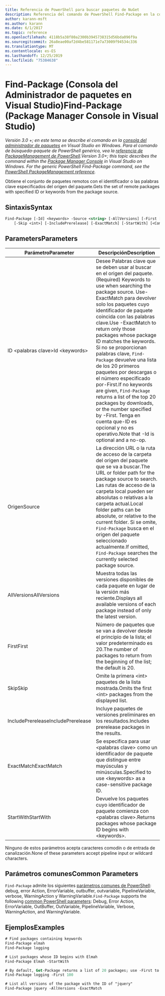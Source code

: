```yaml
---
title: Referencia de PowerShell para buscar paquetes de NuGet
description: Referencia del comando de PowerShell Find-Package en la consola del administrador de paquetes NuGet en Visual Studio.
author: karann-msft
ms.author: karann
ms.date: 6/1/2017
ms.topic: reference
ms.openlocfilehash: 4118b5a38f80a2300b3945738315d56bda096f9a
ms.sourcegitcommit: 26a8eae00af2d4be581171e7a73009f94534c336
ms.translationtype: MT
ms.contentlocale: es-ES
ms.lasthandoff: 12/25/2019
ms.locfileid: "75384638"
---
```

# <a name="find-package-package-manager-console-in-visual-studio"></a><span data-ttu-id="77431-103">Find-Package (Consola del Administrador de paquetes en Visual Studio)</span><span class="sxs-lookup"><span data-stu-id="77431-103">Find-Package (Package Manager Console in Visual Studio)</span></span>

<span data-ttu-id="77431-104">*Versión 3.0 +; en este tema se describe el comando en la [consola del administrador de paquetes](../../consume-packages/install-use-packages-powershell.md) en Visual Studio en Windows. Para el comando de búsqueda-paquete de PowerShell genérico, vea la [referencia de PackageManagement de PowerShell](/powershell/module/packagemanagement/?view=powershell-6).*</span><span class="sxs-lookup"><span data-stu-id="77431-104">*Version 3.0+; this topic describes the command within the [Package Manager Console](../../consume-packages/install-use-packages-powershell.md) in Visual Studio on Windows. For the generic PowerShell Find-Package command, see the [PowerShell PackageManagement reference](/powershell/module/packagemanagement/?view=powershell-6).*</span></span>

<span data-ttu-id="77431-105">Obtiene el conjunto de paquetes remotos con el identificador o las palabras clave especificados del origen del paquete.</span><span class="sxs-lookup"><span data-stu-id="77431-105">Gets the set of remote packages with specified ID or keywords from the package source.</span></span>

## <a name="syntax"></a><span data-ttu-id="77431-106">Sintaxis</span><span class="sxs-lookup"><span data-stu-id="77431-106">Syntax</span></span>

```ps
Find-Package [-Id] <keywords> -Source <string> [-AllVersions] [-First [<int>]]
    [-Skip <int>] [-IncludePrerelease] [-ExactMatch] [-StartWith] [<CommonParameters>]
```

## <a name="parameters"></a><span data-ttu-id="77431-107">Parameters</span><span class="sxs-lookup"><span data-stu-id="77431-107">Parameters</span></span>

| <span data-ttu-id="77431-108">Parámetro</span><span class="sxs-lookup"><span data-stu-id="77431-108">Parameter</span></span> | <span data-ttu-id="77431-109">Descripción</span><span class="sxs-lookup"><span data-stu-id="77431-109">Description</span></span> |
| --- | --- |
| <span data-ttu-id="77431-110">ID &lt;palabras clave&gt;</span><span class="sxs-lookup"><span data-stu-id="77431-110">Id &lt;keywords&gt;</span></span> | <span data-ttu-id="77431-111">Desee Palabras clave que se deben usar al buscar en el origen del paquete.</span><span class="sxs-lookup"><span data-stu-id="77431-111">(Required) Keywords to use when searching the package source.</span></span> <span data-ttu-id="77431-112">Use-ExactMatch para devolver solo los paquetes cuyo identificador de paquete coincida con las palabras clave.</span><span class="sxs-lookup"><span data-stu-id="77431-112">Use -ExactMatch to return only those packages whose package ID matches the keywords.</span></span> <span data-ttu-id="77431-113">Si no se proporcionan palabras clave, `Find-Package` devuelve una lista de los 20 primeros paquetes por descargas o el número especificado por-First.</span><span class="sxs-lookup"><span data-stu-id="77431-113">If no keywords are given, `Find-Package` returns a list of the top 20 packages by downloads, or the number specified by -First.</span></span> <span data-ttu-id="77431-114">Tenga en cuenta que-ID es opcional y no es operativo.</span><span class="sxs-lookup"><span data-stu-id="77431-114">Note that -Id is optional and a no-op.</span></span> |
| <span data-ttu-id="77431-115">Origen</span><span class="sxs-lookup"><span data-stu-id="77431-115">Source</span></span> | <span data-ttu-id="77431-116">La dirección URL o la ruta de acceso de la carpeta del origen del paquete que se va a buscar.</span><span class="sxs-lookup"><span data-stu-id="77431-116">The URL or folder path for the package source to search.</span></span> <span data-ttu-id="77431-117">Las rutas de acceso de la carpeta local pueden ser absolutas o relativas a la carpeta actual.</span><span class="sxs-lookup"><span data-stu-id="77431-117">Local folder paths can be absolute, or relative to the current folder.</span></span> <span data-ttu-id="77431-118">Si se omite, `Find-Package` busca en el origen del paquete seleccionado actualmente.</span><span class="sxs-lookup"><span data-stu-id="77431-118">If omitted, `Find-Package` searches the currently selected package source.</span></span> |
| <span data-ttu-id="77431-119">AllVersions</span><span class="sxs-lookup"><span data-stu-id="77431-119">AllVersions</span></span> | <span data-ttu-id="77431-120">Muestra todas las versiones disponibles de cada paquete en lugar de la versión más reciente.</span><span class="sxs-lookup"><span data-stu-id="77431-120">Displays all available versions of each package instead of only the latest version.</span></span> |
| <span data-ttu-id="77431-121">First</span><span class="sxs-lookup"><span data-stu-id="77431-121">First</span></span> | <span data-ttu-id="77431-122">Número de paquetes que se van a devolver desde el principio de la lista; el valor predeterminado es 20.</span><span class="sxs-lookup"><span data-stu-id="77431-122">The number of packages to return from the beginning of the list; the default is 20.</span></span> |
| <span data-ttu-id="77431-123">Skip</span><span class="sxs-lookup"><span data-stu-id="77431-123">Skip</span></span> | <span data-ttu-id="77431-124">Omite la primera &lt;int&gt; paquetes de la lista mostrada.</span><span class="sxs-lookup"><span data-stu-id="77431-124">Omits the first &lt;int&gt; packages from the displayed list.</span></span>  |
| <span data-ttu-id="77431-125">IncludePrerelease</span><span class="sxs-lookup"><span data-stu-id="77431-125">IncludePrerelease</span></span> | <span data-ttu-id="77431-126">Incluye paquetes de versiones preliminares en los resultados.</span><span class="sxs-lookup"><span data-stu-id="77431-126">Includes prerelease packages in the results.</span></span> |
| <span data-ttu-id="77431-127">ExactMatch</span><span class="sxs-lookup"><span data-stu-id="77431-127">ExactMatch</span></span> | <span data-ttu-id="77431-128">Se especifica para usar &lt;palabras clave&gt; como un identificador de paquete que distingue entre mayúsculas y minúsculas.</span><span class="sxs-lookup"><span data-stu-id="77431-128">Specified to use &lt;keywords&gt; as a case-sensitive package ID.</span></span> |
| <span data-ttu-id="77431-129">StartWith</span><span class="sxs-lookup"><span data-stu-id="77431-129">StartWith</span></span> | <span data-ttu-id="77431-130">Devuelve los paquetes cuyo identificador de paquete comienza con &lt;palabras clave&gt;.</span><span class="sxs-lookup"><span data-stu-id="77431-130">Returns packages whose package ID begins with &lt;keywords&gt;.</span></span> |

<span data-ttu-id="77431-131">Ninguno de estos parámetros acepta caracteres comodín o de entrada de canalización.</span><span class="sxs-lookup"><span data-stu-id="77431-131">None of these parameters accept pipeline input or wildcard characters.</span></span>

## <a name="common-parameters"></a><span data-ttu-id="77431-132">Parámetros comunes</span><span class="sxs-lookup"><span data-stu-id="77431-132">Common Parameters</span></span>

<span data-ttu-id="77431-133">`Find-Package` admite los siguientes [parámetros comunes de PowerShell](https://go.microsoft.com/fwlink/?LinkID=113216): debug, error Action, ErrorVariable, outbuffer, outvariable, PipelineVariable, verbose, WarningAction y WarningVariable.</span><span class="sxs-lookup"><span data-stu-id="77431-133">`Find-Package` supports the following [common PowerShell parameters](https://go.microsoft.com/fwlink/?LinkID=113216): Debug, Error Action, ErrorVariable, OutBuffer, OutVariable, PipelineVariable, Verbose, WarningAction, and WarningVariable.</span></span>

## <a name="examples"></a><span data-ttu-id="77431-134">Ejemplos</span><span class="sxs-lookup"><span data-stu-id="77431-134">Examples</span></span>

```ps
# Find packages containing keywords
Find-Package elmah
Find-Package logging

# List packages whose ID begins with Elmah
Find-Package Elmah -StartWith

# By default, Get-Package returns a list of 20 packages; use -First to show more
Find-Package logging -First 100

# List all versions of the package with the ID of "jquery"
Find-Package jquery -AllVersions -ExactMatch
```
